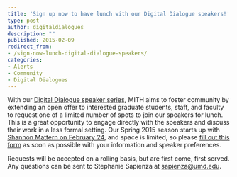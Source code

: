 ```yaml
---
title: 'Sign up now to have lunch with our Digital Dialogue speakers!'
type: post
author: digitaldialogues
description: ""
published: 2015-02-09
redirect_from: 
- /sign-now-lunch-digital-dialogue-speakers/
categories:
- Alerts
- Community
- Digital Dialogues
---
```

With our [Digital Dialogue speaker series](http://mith.umd.edu/digital-dialogues/schedule/), MITH aims to foster community by extending an open offer to interested graduate students, staff, and faculty to request one of a limited number of spots to join our speakers for lunch. This is a great opportunity to engage directly with the speakers and discuss their work in a less formal setting. Our Spring 2015 season starts up with [Shannon Mattern on February 24](http://mith.umd.edu/dialogues/dd_spring-2015-shannon-mattern/ "Shannon Mattern: Strata of Sentience: Deep Mapping the Media City"), and space is limited, so please [fill out this form](http://ter.ps/spring2015dd) as soon as possible with your information and speaker preferences.

Requests will be accepted on a rolling basis, but are first come, first served. Any questions can be sent to Stephanie Sapienza at [sapienza@umd.edu](mailto:sapienza@umd.edu).
